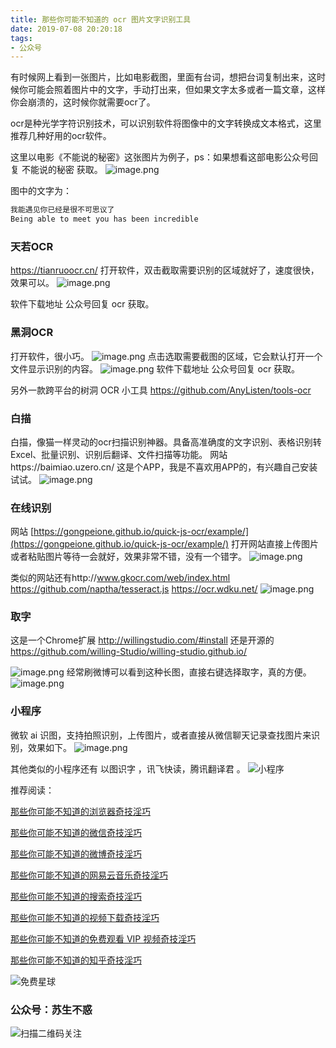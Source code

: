 ```yaml
---
title: 那些你可能不知道的 ocr 图片文字识别工具
date: 2019-07-08 20:20:18
tags:
- 公众号
---
```


有时候网上看到一张图片，比如电影截图，里面有台词，想把台词复制出来，这时候你可能会照着图片中的文字，手动打出来，但如果文字太多或者一篇文章，这样你会崩溃的，这时候你就需要ocr了。


ocr是种光学字符识别技术，可以识别软件将图像中的文字转换成文本格式，这里推荐几种好用的ocr软件。

这里以电影《不能说的秘密》这张图片为例子，ps：如果想看这部电影公众号回复  不能说的秘密 获取。
![image.png](https://upload-images.jianshu.io/upload_images/17817191-34f592d8a0c85481.png?imageMogr2/auto-orient/strip%7CimageView2/2/w/1240)

图中的文字为：
```js
我能遇见你已经是很不可思议了
Being able to meet you has been incredible
```
### 天若OCR
https://tianruoocr.cn/ 打开软件，双击截取需要识别的区域就好了，速度很快，效果可以。
![image.png](https://upload-images.jianshu.io/upload_images/17817191-d1132550027726e6.png?imageMogr2/auto-orient/strip%7CimageView2/2/w/1240)

软件下载地址 公众号回复 ocr 获取。
### 黑洞OCR
打开软件，很小巧。
![image.png](https://upload-images.jianshu.io/upload_images/17817191-56c2ea83c04729c5.png?imageMogr2/auto-orient/strip%7CimageView2/2/w/1240)
点击选取需要截图的区域，它会默认打开一个文件显示识别的内容。
![image.png](https://upload-images.jianshu.io/upload_images/17817191-2191d1a13dac0064.png?imageMogr2/auto-orient/strip%7CimageView2/2/w/1240)
软件下载地址 公众号回复 ocr 获取。

另外一款跨平台的树洞  OCR 小工具 https://github.com/AnyListen/tools-ocr 
### 白描
白描，像猫一样灵动的ocr扫描识别神器。具备高准确度的文字识别、表格识别转Excel、批量识别、识别后翻译、文件扫描等功能。
网站https://baimiao.uzero.cn/ 这是个APP，我是不喜欢用APP的，有兴趣自己安装试试。
![image.png](https://upload-images.jianshu.io/upload_images/17817191-6424e738119891a3.png?imageMogr2/auto-orient/strip%7CimageView2/2/w/1240)

### 在线识别
网站 [https://gongpeione.github.io/quick-js-ocr/example/](https://gongpeione.github.io/quick-js-ocr/example/)
打开网站直接上传图片或者粘贴图片等待一会就好，效果非常不错，没有一个错字。
![image.png](https://upload-images.jianshu.io/upload_images/17817191-0bc393728d3e8498.png?imageMogr2/auto-orient/strip%7CimageView2/2/w/1240)

类似的网站还有http://www.gkocr.com/web/index.html  https://github.com/naptha/tesseract.js   https://ocr.wdku.net/
![image.png](https://upload-images.jianshu.io/upload_images/17817191-b8b0604eccd6bbb1.png?imageMogr2/auto-orient/strip%7CimageView2/2/w/1240)
 

### 取字
这是一个Chrome扩展 http://willingstudio.com/#install  还是开源的 https://github.com/willing-Studio/willing-studio.github.io/  

![image.png](https://upload-images.jianshu.io/upload_images/17817191-c673bec22cb54d32.png?imageMogr2/auto-orient/strip%7CimageView2/2/w/1240)
经常刷微博可以看到这种长图，直接右键选择取字，真的方便。
![image.png](https://upload-images.jianshu.io/upload_images/17817191-687f9defa1d9f5f2.png?imageMogr2/auto-orient/strip%7CimageView2/2/w/1240)


### 小程序
 
微软 ai 识图，支持拍照识别，上传图片，或者直接从微信聊天记录查找图片来识别，效果如下。
![image.png](https://upload-images.jianshu.io/upload_images/17817191-7bd59b41d1e980d1.png?imageMogr2/auto-orient/strip%7CimageView2/2/w/1240)

其他类似的小程序还有 以图识字 ，讯飞快读，腾讯翻译君 。
![小程序](https://upload-images.jianshu.io/upload_images/17817191-02f5103196c448a8.png?imageMogr2/auto-orient/strip%7CimageView2/2/w/1240)


推荐阅读：

[那些你可能不知道的浏览器奇技淫巧](https://mp.weixin.qq.com/s/-cSjrvkibYGp5Fx8gCTFuw)

[那些你可能不知道的微信奇技淫巧](https://mp.weixin.qq.com/s/eGDO0Y8el_dsEyriCoAgog)

[那些你可能不知道的微博奇技淫巧](https://mp.weixin.qq.com/s/j7VhoZXmUTnOWC5C_B8jlQ)

[那些你可能不知道的网易云音乐奇技淫巧](https://mp.weixin.qq.com/s/LtI2piwAIDXA590NEsXvuw)

 [那些你可能不知道的搜索奇技淫巧](https://mp.weixin.qq.com/s?__biz=MzIyMjg2ODExMA==&mid=2247483979&idx=1&sn=0735daa1d805b66d346ed0e8e60a841f&scene=21#wechat_redirect)

[那些你可能不知道的视频下载奇技淫巧](https://mp.weixin.qq.com/s?__biz=MzIyMjg2ODExMA==&mid=2247483983&idx=1&sn=f0e1d9a8e22caf609d6c21431a530186&chksm=e827a5aedf502cb8b72f2036054753fcfd9c20c28b9fbccdeae619a254a80e1024f18ba06523&token=457023358&lang=zh_CN#rd)

[那些你可能不知道的免费观看 VIP 视频奇技淫巧](https://mp.weixin.qq.com/s/R3x-xZwqLIVwPjlgikDQ9A)

[那些你可能不知道的知乎奇技淫巧](https://mp.weixin.qq.com/s/sqRgMh4rxFBt5YxNtaa6dw)

![免费星球](https://upload-images.jianshu.io/upload_images/17817191-393b26173c148690.png?imageMogr2/auto-orient/strip%7CimageView2/2/w/1240)
### 公众号：苏生不惑
 ![扫描二维码关注](https://upload-images.jianshu.io/upload_images/17817191-6e0079f95d4c0338.jpg?imageMogr2/auto-orient/strip%7CimageView2/2/w/1240)
